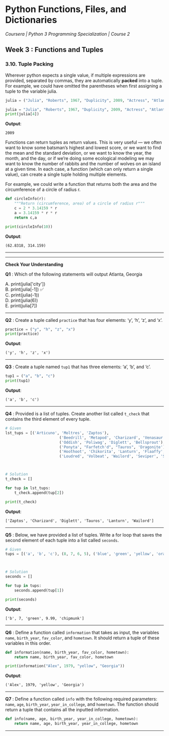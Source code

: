 # Python Functions, Files, and Dictionaries
*Coursera | Python 3 Programming Specialization | Course 2*

## Week 3 : Functions and Tuples
### 3.10. Tuple Packing

Wherever python expects a single value, if multiple expressions are provided, separated by commas, they are automatically **packed** into a tuple. For example, we could have omitted the parentheses when first assigning a tuple to the variable julia.

```python
julia = ("Julia", "Roberts", 1967, "Duplicity", 2009, "Actress", "Atlanta, Georgia")

julia = "Julia", "Roberts", 1967, "Duplicity", 2009, "Actress", "Atlanta, Georgia"
print(julia[4])
```

**Output**:

```
2009
```


Functions can return tuples as return values. This is very useful — we often want to know some batsman’s highest and lowest score, or we want to find the mean and the standard deviation, or we want to know the year, the month, and the day, or if we’re doing some ecological modeling we may want to know the number of rabbits and the number of wolves on an island at a given time. In each case, a function (which can only return a single value), can create a single tuple holding multiple elements.

For example, we could write a function that returns both the area and the circumference of a circle of radius r.

```python
def circleInfo(r):
	"""Return (circumference, area) of a circle of radius r"""
	c = 2 * 3.14159 * r
	a = 3.14159 * r * r
	return c,a

print(circleInfo(10))
```

**Output**:

```
(62.8318, 314.159)
```

----
----

**Check Your Understanding**

**Q1** : Which of the following statements will output Atlanta, Georgia

A. print(julia['city']) <br>
B. print(julia[-1]) ✅ <br>
C. print(julia(-1)) <br>
D. print(julia(6)) <br>
E. print(julia[7]) <br>

----

**Q2** : Create a tuple called `practice` that has four elements: ‘y’, ‘h’, ‘z’, and ‘x’.

```python
practice = ("y", "h", "z", "x")
print(practice)
```

**Output**:

```
('y', 'h', 'z', 'x')
```

----

**Q3** : Create a tuple named `tup1` that has three elements: ‘a’, ‘b’, and ‘c’.

```python
tup1 = ("a", "b", "c")
print(tup1)
```

**Output**:

```
('a', 'b', 'c')
```

----

**Q4** : Provided is a list of tuples. Create another list called `t_check` that contains the third element of every tuple.

```python
# Given
lst_tups = [('Articuno', 'Moltres', 'Zaptos'),
						('Beedrill', 'Metapod', 'Charizard', 'Venasaur', 'Squirtle'),
						('Oddish', 'Poliwag', 'Diglett', 'Bellsprout'),
						('Ponyta', "Farfetch'd", "Tauros", 'Dragonite'),
						('Hoothoot', 'Chikorita', 'Lanturn', 'Flaaffy', 'Unown', 'Teddiursa', 'Phanpy'),
						('Loudred', 'Volbeat', 'Wailord', 'Seviper', 'Sealeo')]



# Solution
t_check = []

for tup in lst_tups:
	t_check.append(tup[2])

print(t_check)
```

**Output**:

```
['Zaptos', 'Charizard', 'Diglett', 'Tauros', 'Lanturn', 'Wailord']
```

----

**Q5** : Below, we have provided a list of tuples. Write a for loop that saves the second element of each tuple into a list called `seconds`.

```python
# Given
tups = [('a', 'b', 'c'), (8, 7, 6, 5), ('blue', 'green', 'yellow', 'orange', 'red'), (5.6, 9.99, 2.5, 8.2), ('squirrel', 'chipmunk')]



# Solution
seconds = []

for tup in tups:
	seconds.append(tup[1])

print(seconds)
```

**Output**:

```
['b', 7, 'green', 9.99, 'chipmunk']
```

----

**Q6** : Define a function called `information` that takes as input, the variables `name`, `birth_year`, `fav_color`, and `hometown`. It should return a tuple of these variables in this order.

```python
def information(name, birth_year, fav_color, hometown):
	return name, birth_year, fav_color, hometown

print(information("Alex", 1979, "yellow", "Georgia"))
```

**Output**:

```
('Alex', 1979, 'yellow', 'Georgia')
```

----


**Q7** : Define a function called `info` with the following required parameters: `name`, `age`, `birth_year`, `year_in_college`, and `hometown`. The function should return a tuple that contains all the inputted information.

```python
def info(name, age, birth_year, year_in_college, hometown):
    return name, age, birth_year, year_in_college, hometown
```

----
